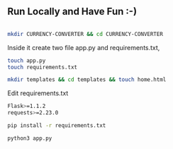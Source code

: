 
## Run Locally and Have Fun :-)



```bash

mkdir CURRENCY-CONVERTER && cd CURRENCY-CONVERTER
```

Inside it create two file app.py and requirements.txt,

```bash
touch app.py
touch requirements.txt
```
```bash
mkdir templates && cd templates && touch home.html
```
Edit requirements.txt

```bash
Flask>=1.1.2
requests>=2.23.0
```



```bash
pip install -r requirements.txt
```
```bash
python3 app.py
```
